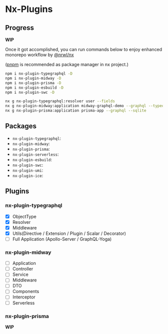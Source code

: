 # Nx-Plugins

## Progress

**WIP**

Once it got accomplished, you can run commands below to enjoy enhanced monorepo workflow by [@nrwl/nx](https://nx.dev/)

([pnpm](https://github.com/pnpm/pnpm) is recommended as package manager in nx project.)

```bash
npm i nx-plugin-typegraphql -D
npm i nx-plugin-midway -D
npm i nx-plugin-prisma -D
npm i nx-plugin-esbuild -D
npm i nx-plugin-swc -D

nx g nx-plugin-typegraphql:resolver user --fields
nx g nx-plugin-midway:application midway-graphql-demo --graphql --typeorm
nx g nx-plugin-prisma:application prisma-app --graphql --sqlite
```

## Packages

- `nx-plugin-typegraphql`:
- `nx-plugin-midway`:
- `nx-plugin-prisma`:
- `nx-plugin-serverless`:
- `nx-plugin-esbuild`:
- `nx-plugin-swc`:
- `nx-plugin-umi`:
- `nx-plugin-ice`:

## Plugins

### nx-plugin-typegraphql

- [x] ObjectType
- [x] Resolver
- [x] Middleware
- [x] Utils(Directive / Extension / Plugin / Scalar / Decorator)
- [ ] Full Application (Apollo-Server / GraphQL-Yoga)

### nx-plugin-midway

- [ ] Application
- [ ] Controller
- [ ] Service
- [ ] Middleware
- [ ] DTO
- [ ] Components
- [ ] Interceptor
- [ ] Serverless

### nx-plugin-prisma

**WIP**
